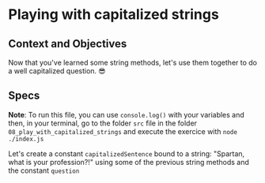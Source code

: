 # Playing with capitalized strings

## Context and Objectives

Now that you've learned some string methods, let's use them together to do a well capitalized question. 😎

## Specs

**Note**: To run this file, you can use `console.log()` with your variables and then, in your terminal, go to the folder `src` file in the folder `08_play_with_capitalized_strings` and execute the exercice with `node ./index.js`

Let's create a constant `capitalizedSentence` bound to a string: "Spartan, what is your profession?!" using some of the previous string methods and the constant `question`
